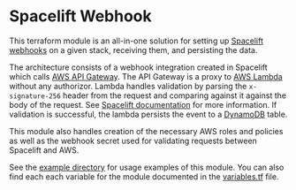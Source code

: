 # Spacelift Webhook

This terraform module is an all-in-one solution for setting up [Spacelift webhooks][spacelift-webhooks] on a given stack, receiving them, and persisting the data.

The architecture consists of a webhook integration created in Spacelift which calls [AWS API Gateway][aws-api-gateway].
The API Gateway is a proxy to [AWS Lambda][aws-lambda] without any authorizor.
Lambda handles validation by parsing the `x-signature-256` header from the request and comparing against it against the body of the request. See [Spacelift documentation][spacelift-validation] for more information.
If validation is successful, the lambda persists the event to a [DynamoDB][aws-dynamodb] table.

This module also handles creation of the necessary AWS roles and policies as well as the webhook secret used for validating requests between Spacelift and AWS.

See the [example directory][examples] for usage examples of this module.
You can also find each each variable for the module documented in the [variables.tf][variables] file.


[examples]: ./examples
[variables]: ./variables.tf

[aws-lambda]: https://aws.amazon.com/lambda/
[aws-dynamodb]: https://aws.amazon.com/dynamodb/
[aws-api-gateway]: https://aws.amazon.com/api-gateway/

[spacelift]: https://spacelift.io
[spacelift-webhooks]: https://docs.spacelift.io/integrations/webhooks
[spacelift-validation]: https://docs.spacelift.io/integrations/webhooks#validating-payload
